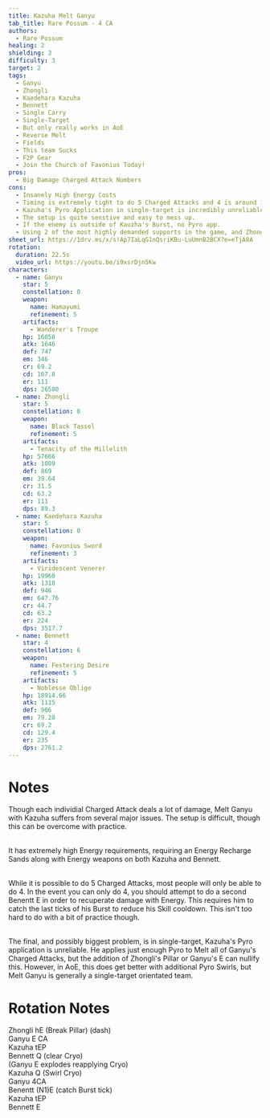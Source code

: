 ```yaml
---
title: Kazuha Melt Ganyu
tab_title: Rare Possum - 4 CA
authors:
  - Rare Possum
healing: 2
shielding: 3
difficulty: 3
target: 2
tags:
  - Ganyu
  - Zhongli
  - Kaedehara Kazuha
  - Bennett
  - Single Carry
  - Single-Target
  - But only really works in AoE
  - Reverse Melt
  - Fields
  - This team Sucks
  - F2P Gear
  - Join the Church of Favonius Today!
pros:
  - Big Damage Charged Attack Numbers
cons:
  - Insanely High Energy Costs 
  - Timing is extremely tight to do 5 Charged Attacks and 4 is around 15% DPS decrease
  - Kazuha's Pyro Application in single-target is incredibly unreliable. Zhonglis E and Ganyu's E will gurantee that you loss control.
  - The setup is quite senstive and easy to mess up. 
  - If the enemy is outside of Kauzha's Burst, no Pyro app. 
  - Using 2 of the most highly demanded supports in the game, and Zhongli on top. All for this. 
sheet_url: https://1drv.ms/x/s!Ap7IaLqG1nQsriKBu-LuUmnB2BCX?e=eTjA8A
rotation:
  duration: 22.5s
  video_url: https://youtu.be/i9xsrDjn5Kw
characters:
  - name: Ganyu
    star: 5
    constellation: 0
    weapon:
      name: Hamayumi
      refinement: 5
    artifacts:
      - Wanderer's Troupe
    hp: 16058
    atk: 1646
    def: 747
    em: 346
    cr: 69.2
    cd: 167.8
    er: 111
    dps: 26580
  - name: Zhongli
    star: 5
    constellation: 0
    weapon:
      name: Black Tassel
      refinement: 5
    artifacts:
      - Tenacity of the Millelith
    hp: 57666
    atk: 1009
    def: 869
    em: 39.64
    cr: 31.5
    cd: 63.2
    er: 111
    dps: 89.3
  - name: Kaedehara Kazuha
    star: 5
    constellation: 0
    weapon:
      name: Favonius Sword
      refinement: 3
    artifacts:
      - Viridescent Venerer
    hp: 19960
    atk: 1318
    def: 946
    em: 647.76
    cr: 44.7
    cd: 63.2
    er: 224
    dps: 3517.7
  - name: Bennett
    star: 4
    constellation: 6
    weapon:
      name: Festering Desire
      refinement: 5
    artifacts:
      - Noblesse Oblige
    hp: 18914.66
    atk: 1115
    def: 906
    em: 79.28
    cr: 69.2
    cd: 129.4
    er: 235
    dps: 2761.2
---
```


# **Notes**
Though each individial Charged Attack deals a lot of damage, Melt Ganyu with Kazuha suffers from several major issues. The setup is difficult, though this can be overcome with practice.
<br></br>

It has extremely high Energy requirements, requiring an Energy Recharge Sands along with Energy weapons on both Kazuha and Bennett.
<br></br>

While it is possible to do 5 Charged Attacks, most people will only be able to do 4. In the event you can only do 4, you should attempt to do a second Benentt E in order to recuperate damage with Energy. This requires him to catch the last ticks of his Burst to reduce his Skill cooldown. This isn't too hard to do with a bit of practice though. 
<br></br>

The final, and possibly biggest problem, is in single-target, Kazuha's Pyro application is unreliable. He applies just enough Pyro to Melt all of Ganyu's Charged Attacks, but the addition of Zhongli's Pillar or Ganyu's E can nullify this. However, in AoE, this does get better with additional Pyro Swirls, but Melt Ganyu is generally a single-target orientated team.
# **Rotation Notes**

Zhongli hE (Break Pillar) (dash)  
Ganyu E CA  
Kazuha tEP  
Bennett Q (clear Cryo)  
(Ganyu E explodes reapplying Cryo)  
Kazuha Q (Swirl Cryo)  
Ganyu 4CA  
Benentt (N1)E (catch Burst tick)  
Kazuha tEP  
Bennett E  
